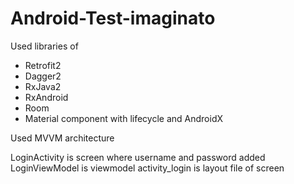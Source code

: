 # Android-Test-imaginato

Used libraries of
- Retrofit2
- Dagger2
- RxJava2
- RxAndroid
- Room
- Material component with lifecycle and AndroidX

Used MVVM architecture

LoginActivity is screen where username and password added
LoginViewModel is viewmodel
activity_login is layout file of screen

